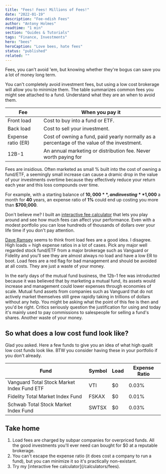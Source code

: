 ```yaml
---
title: "Fees! Fees! Millions of Fees!"
date: "2022-01-19"
description: "Fee-ndish Fees"
author: "Antony Holmes"
readtime: "1 min"
section: "Guides & Tutorials"
tags: "Finance, Investments"
hero: "bees"
heroCaption: "Love bees, hate fees"
status: "published"
related: ""
---
```


Fees, you can't avoid 'em, but knowing whether they're bogus can save you a lot of money long term.

<!-- end -->

You can't completely avoid investment fees, but using a low cost brokerage will allow you to minimize them. The table summarizes common fees you might see attached to a fund. Understand what they are an when to avoid them.

<table>
<thead>
<tr>
    <th>Fee</th>
    <th>When you pay it</th>
</thead>
<tbody>
<tr class="text-red-500">
    <td>Front load</td>
    <td>Cost to buy into a fund or ETF.</td>
</tr>
<tr class="text-red-500">
    <td>Back load</td>
    <td>Cost to sell your investment.</td>
</tr>
<tr>
    <td>Expense ratio (ER)</td>
    <td>Cost of owning a fund, paid yearly normally as a percentage of the value of the investment.</td>
</tr>
<tr>
    <td>12B-1</td>
    <td>An annual marketing or distribution fee. Never worth paying for</td>
</tr>
</tbody>
</table>

Fees are insidious. Often marketed as small % built into the cost of owning a fund/ETF, a seemingly small increase can cause a dramic drop in the value of your investments overtime because they effectively reduce your return each year and this loss compounds over time.

For example, with a starting balance of **$10,000**, and investing **$1,000** a month for **40** years, an expense ratio of **1%** could end up costing you more than **$700,000**.

Don't believe me? I built an [interactive fee calculator](/calculators/fees) that lets you play around and see how much fees can affect your performance. Even with a modest portfolio you can lose hundreds of thousands of dollars over your life time if you don't pay attention.

[Dave Ramsey](https://www.ramseysolutions.com/retirement/why-dave-prefers-up-front-fees) seems to think front load fees are a good idea. I disagree. High loads = high expense ratios in a lot of cases. Pick any major well regarded stock
fund/ETF from a major brokerage such as Vanguard or Fidelity and you'll see they are almost always no load and have a low ER to boot. Load fees are a red flag for bad management and should be avoided at all costs. They are just a waste of your money.

In the early days of the mutual fund business, the 12b-1 fee was introducted because it was believed that by marketing a mutual fund, its assets would increase and management could lower expenses through economies of scale. Mutual fund assets from companies such as Vanguard that do not actively market themselves still grew rapidly taking in trillions of dollars without any help. You might be asking what the point of this fee is then and you'd be right. Critics seriously question the justification for using and today it's mainly used to pay commissions to salespeople for selling a fund's shares. Another waste of your money.

## So what does a low cost fund look like?

Glad you asked. Here a few funds to give you an idea of what high qualit low cost funds look like. BTW you consider having these in your portfolio if you don't already.

<table>
<thead>
<tr>
    <th>Fund</th>
    <th>Symbol</th>
    <th>Load</th>
    <th>Expense Ratio</th>
</thead>
<tbody>
<tr>
    <td>Vanguard Total Stock Market Index Fund ETF</td>
    <td>VTI</td>
    <td>$0</td>
    <td>0.03%</td>
</tr>
<tr>
    <td>Fidelity Total Market Index Fund</td>
    <td>FSKAX</td>
    <td>$0</td>
    <td>0.01%</td>
</tr>
<tr>
    <td>Schwab Total Stock Market Index Fund</td>
    <td>SWTSX</td>
    <td>$0</td>
    <td>0.03%</td>
</tr>
</tbody>
</table>

## Take home

<div class="conclusions">
<ol>
<li>Load fees are charged by subpar companies for overpriced funds. All the good investments you'll ever need can bought for $0 at a reputable brokerage.</li>
<li>You can't escape the expense ratio (it does cost a company to run a fund), but you can minimize it so it's practically non-existant.</li>
<li>Try my [interactive fee calculator](/calculators/fees).</li>
</ol>
</div>

